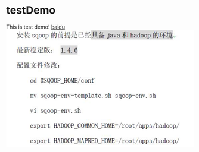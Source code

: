 # testDemo
This is test demo!
[baidu](www.baidu.com)
![jing](https://github.com/CJZhaoSimons/testDemo/blob/master/360%E6%88%AA%E5%9B%BE20180622104238064.jpg?raw=true)
